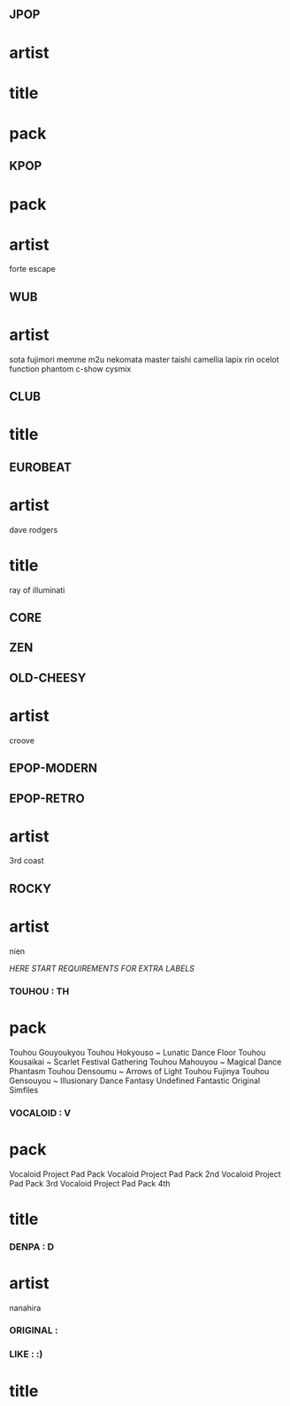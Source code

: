 <!-- jpoppy, anime style &stuff. novelty-type music -->
## JPOP
# artist

# title
  
# pack


<!-- speaks for itself -->
## KPOP
# pack

# artist
forte escape


<!-- wubby, glitchy -->
## WUB
# artist
sota fujimori
memme
m2u
nekomata master
taishi
camellia
lapix
rin
ocelot
function phantom
c-show
cysmix
<!-- forte escape -->

<!-- stuff like house or trance, that has like a constant beat or sth -->
## CLUB
# title
<!-- ask the wind -->

<!-- eurobeat -->
## EUROBEAT
# artist
dave rodgers
# title
ray of illuminati


<!-- really constant high energy, stuff like hardcore and pumpcore and stuff -->
## CORE


<!-- quiet singing or music etc -->
## ZEN

<!--  -->
## OLD-CHEESY
# artist
croove


## EPOP-MODERN


## EPOP-RETRO
# artist
3rd coast

## ROCKY
# artist
nien



<!--  -->
*HERE START REQUIREMENTS FOR EXTRA LABELS*
<!-- in any way related to touhou franchises -->
### TOUHOU : TH
# pack
Touhou Gouyoukyou
Touhou Hokyouso ~ Lunatic Dance Floor
Touhou Kousaikai ~ Scarlet Festival Gathering
Touhou Mahouyou ~ Magical Dance Phantasm
Touhou Densoumu ~ Arrows of Light
Touhou Fujinya
Touhou Gensouyou ~ Illusionary Dance Fantasy
Undefined Fantastic Original Simfiles

<!-- has voice of a vocaloid in it -->
### VOCALOID : V
# pack
Vocaloid Project Pad Pack
Vocaloid Project Pad Pack 2nd
Vocaloid Project Pad Pack 3rd
Vocaloid Project Pad Pack 4th
# title


<!-- has nanahira-or-so-like cute highpitched voice in it -->
### DENPA : D
# artist
nanahira


### ORIGINAL : 

<!--  -->
### LIKE : :)
# title